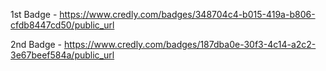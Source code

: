 1st Badge - https://www.credly.com/badges/348704c4-b015-419a-b806-cfdb8447cd50/public_url

2nd Badge - https://www.credly.com/badges/187dba0e-30f3-4c14-a2c2-3e67beef584a/public_url
